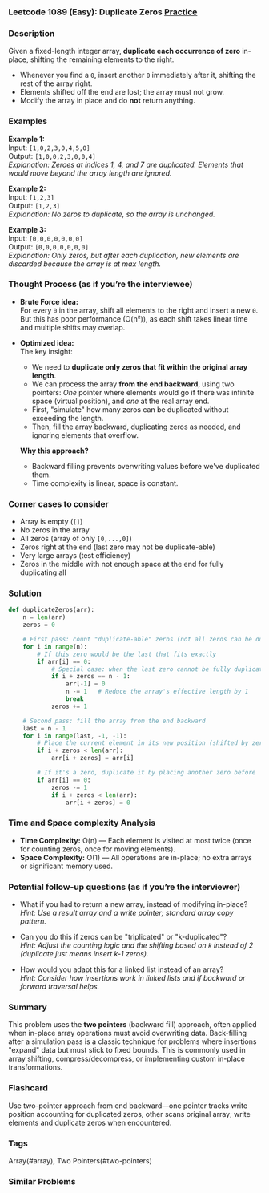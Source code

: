 ### Leetcode 1089 (Easy): Duplicate Zeros [Practice](https://leetcode.com/problems/duplicate-zeros)

### Description  
Given a fixed-length integer array, **duplicate each occurrence of zero** in-place, shifting the remaining elements to the right.  
- Whenever you find a `0`, insert another `0` immediately after it, shifting the rest of the array right.
- Elements shifted off the end are lost; the array must not grow.
- Modify the array in place and do **not** return anything.

### Examples  

**Example 1:**  
Input: `[1,0,2,3,0,4,5,0]`  
Output: `[1,0,0,2,3,0,0,4]`  
*Explanation: Zeroes at indices 1, 4, and 7 are duplicated. Elements that would move beyond the array length are ignored.*

**Example 2:**  
Input: `[1,2,3]`  
Output: `[1,2,3]`  
*Explanation: No zeros to duplicate, so the array is unchanged.*

**Example 3:**  
Input: `[0,0,0,0,0,0,0]`  
Output: `[0,0,0,0,0,0,0]`  
*Explanation: Only zeros, but after each duplication, new elements are discarded because the array is at max length.*

### Thought Process (as if you’re the interviewee)  
- **Brute Force idea:**  
  For every `0` in the array, shift all elements to the right and insert a new `0`.  
  But this has poor performance (O(n²)), as each shift takes linear time and multiple shifts may overlap.

- **Optimized idea:**  
  The key insight:  
  - We need to **duplicate only zeros that fit within the original array length**.
  - We can process the array **from the end backward**, using two pointers:
    *One* pointer where elements would go if there was infinite space (virtual position), and *one* at the real array end.  
  - First, "simulate" how many zeros can be duplicated without exceeding the length.
  - Then, fill the array backward, duplicating zeros as needed, and ignoring elements that overflow.

  **Why this approach?**  
  - Backward filling prevents overwriting values before we've duplicated them.
  - Time complexity is linear, space is constant.

### Corner cases to consider  
- Array is empty (`[]`)
- No zeros in the array
- All zeros (array of only `[0,...,0]`)
- Zeros right at the end (last zero may not be duplicate-able)
- Very large arrays (test efficiency)
- Zeros in the middle with not enough space at the end for fully duplicating all

### Solution

```python
def duplicateZeros(arr):
    n = len(arr)
    zeros = 0

    # First pass: count "duplicate-able" zeros (not all zeros can be duplicated if they fall off the edge)
    for i in range(n):
        # If this zero would be the last that fits exactly
        if arr[i] == 0:
            # Special case: when the last zero cannot be fully duplicated
            if i + zeros == n - 1:
                arr[-1] = 0
                n -= 1   # Reduce the array's effective length by 1
                break
            zeros += 1

    # Second pass: fill the array from the end backward
    last = n - 1
    for i in range(last, -1, -1):
        # Place the current element in its new position (shifted by zeros)
        if i + zeros < len(arr):
            arr[i + zeros] = arr[i]

        # If it's a zero, duplicate it by placing another zero before
        if arr[i] == 0:
            zeros -= 1
            if i + zeros < len(arr):
                arr[i + zeros] = 0
```

### Time and Space complexity Analysis  

- **Time Complexity:** O(n) — Each element is visited at most twice (once for counting zeros, once for moving elements).
- **Space Complexity:** O(1) — All operations are in-place; no extra arrays or significant memory used.

### Potential follow-up questions (as if you’re the interviewer)  

- What if you had to return a new array, instead of modifying in-place?  
  *Hint: Use a result array and a write pointer; standard array copy pattern.*

- Can you do this if zeros can be "triplicated" or "k-duplicated"?  
  *Hint: Adjust the counting logic and the shifting based on `k` instead of 2 (duplicate just means insert k-1 zeros).*

- How would you adapt this for a linked list instead of an array?  
  *Hint: Consider how insertions work in linked lists and if backward or forward traversal helps.*

### Summary
This problem uses the **two pointers** (backward fill) approach, often applied when in-place array operations must avoid overwriting data. Back-filling after a simulation pass is a classic technique for problems where insertions "expand" data but must stick to fixed bounds. This is commonly used in array shifting, compress/decompress, or implementing custom in-place transformations.


### Flashcard
Use two-pointer approach from end backward—one pointer tracks write position accounting for duplicated zeros, other scans original array; write elements and duplicate zeros when encountered.

### Tags
Array(#array), Two Pointers(#two-pointers)

### Similar Problems
